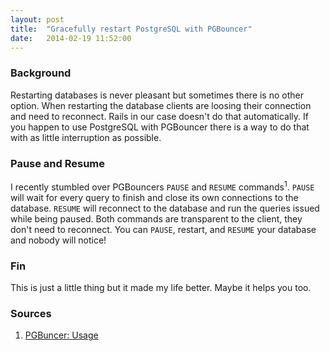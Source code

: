 ```yaml
---
layout: post
title:  "Gracefully restart PostgreSQL with PGBouncer"
date:   2014-02-19 11:52:00
---
```


### Background

Restarting databases is never pleasant but sometimes there is no other option. When restarting the database clients are loosing their connection and need to reconnect. Rails in our case doesn't do that automatically. If you happen to use PostgreSQL with PGBouncer there is a way to do that with as little interruption as possible.

### Pause and Resume

I recently stumbled over PGBouncers `PAUSE` and `RESUME` commands<sup>1</sup>. `PAUSE` will wait for every query to finish and close its own connections to the database. `RESUME` will reconnect to the database and run the queries issued while being paused. Both commands are transparent to the client, they don't need to reconnect. You can `PAUSE`, restart, and `RESUME` your database and nobody will notice!

### Fin

This is just a little thing but it made my life better. Maybe it helps you too.

### Sources

1. [PGBuncer: Usage](http://pgbouncer.projects.pgfoundry.org/doc/usage.html)
